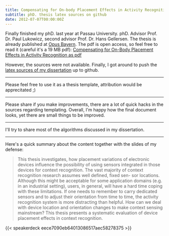```yaml
---
title: Compensating for On-body Placement Effects in Activity Recognition
subtitle: phD. thesis latex sources on github
date: 2012-07-07T00:00:00Z
---
```


Finally finished my phD. last year at Passau University.
phD. Advisor Prof. Dr. Paul Lukowicz, second advisor Prof. Dr. Hans Gellersen. 
The thesis is already published at [Opus Bayern](http://www.opus-bayern.de/uni-passau/volltexte/2012/2611/).
The pdf is open access, so feel free to read it (careful it's a 19 MB pdf):
[Compensating for On-Body Placement Effects in Activity Recognition as pdf](http://www.opus-bayern.de/uni-passau/volltexte/2012/2611/pdf/kunze_kai.pdf)

However, the sources were not available.
Finally, I got around to push the [latex sources
of my dissertation](http://github.com/kkai/phdthesis) up to github.

***
Please feel free to use it as a thesis template,
attribution would be apprecitated ;)

***
Please share if you make improvements, there 
are a lot of quick hacks in the sources regarding templating. 
Overall, I'm happy how the final document looks, yet there are small things to be improved.

***
I'll try to share most of the algorithms discussed in my dissertation.


***
Here's a quick summary about the content together with the slides of my defense:


>This thesis investigates, how placement variations of electronic 
>devices influence the possibility of using sensors integrated in 
>those devices for context recognition. The vast majority of context 
>recognition research assumes well defined, fixed sen- sor locations. 
>Although this might be acceptable for some application domains 
>(e.g. in an industrial setting), users, in general, will have a 
>hard time coping with these limitations. If one needs to remember 
>to carry dedicated sensors and to adjust their orientation from 
>time to time, the activity recognition system is more distracting 
>than helpful. How can we deal with device location and orientation 
>changes to make context 
>sensing mainstream? This thesis presents a systematic 
>evaluation of device placement effects in context recognition.

{{< speakerdeck eece7090eb64013086517aec58278375 >}}

